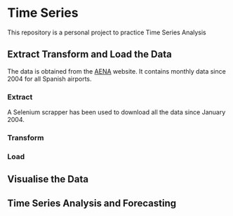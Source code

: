 # Time Series
This repository is a personal project to practice Time Series Analysis

## Extract Transform and Load the Data

The data is obtained from the [AENA](https://www.aena.es/es/estadisticas/informes-mensuales.html?anio=2004) website. It contains monthly data since 2004 for all Spanish airports.

### Extract
A Selenium scrapper has been used to download all the data since January 2004.

### Transform

### Load

## Visualise the Data

## Time Series Analysis and Forecasting
